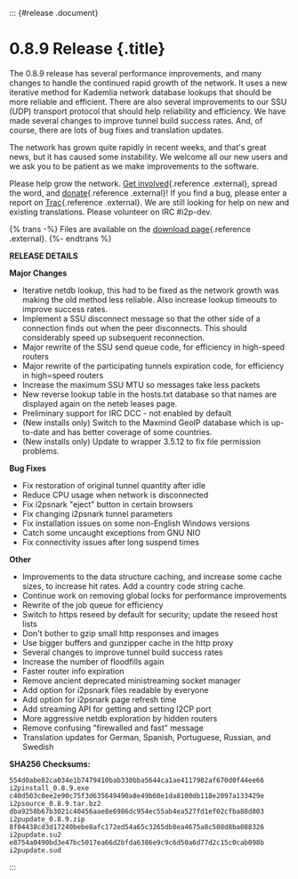 ::: {#release .document}
# 0.8.9 Release {.title}

The 0.8.9 release has several performance improvements, and many changes
to handle the continued rapid growth of the network. It uses a new
iterative method for Kademlia network database lookups that should be
more reliable and efficient. There are also several improvements to our
SSU (UDP) transport protocol that should help reliability and
efficiency. We have made several changes to improve tunnel build success
rates. And, of course, there are lots of bug fixes and translation
updates.

The network has grown quite rapidly in recent weeks, and that\'s great
news, but it has caused some instability. We welcome all our new users
and we ask you to be patient as we make improvements to the software.

Please help grow the network. [Get
involved](%7B%7Bsite_url('get-involved')%7D%7D){.reference .external},
spread the word, and
[donate](%7B%7Bsite_url('get-involved/donate')%7D%7D){.reference
.external}! If you find a bug, please enter a report on
[Trac](http://%7B%7Bi2pconv('trac.i2p2.i2p')%7D%7D/report/1){.reference
.external}. We are still looking for help on new and existing
translations. Please volunteer on IRC #i2p-dev.

{% trans -%} Files are available on the [download
page](%7B%7Bget_url('downloads_list')%7D%7D){.reference .external}. {%-
endtrans %}

**RELEASE DETAILS**

**Major Changes**

-   Iterative netdb lookup, this had to be fixed as the network growth
    was making the old method less reliable. Also increase lookup
    timeouts to improve success rates.
-   Implement a SSU disconnect message so that the other side of a
    connection finds out when the peer disconnects. This should
    considerably speed up subsequent reconnection.
-   Major rewrite of the SSU send queue code, for efficiency in
    high-speed routers
-   Major rewrite of the participating tunnels expiration code, for
    efficiency in high=speed routers
-   Increase the maximum SSU MTU so messages take less packets
-   New reverse lookup table in the hosts.txt database so that names are
    displayed again on the neteb leases page.
-   Preliminary support for IRC DCC - not enabled by default
-   (New installs only) Switch to the Maxmind GeoIP database which is
    up-to-date and has better coverage of some countries.
-   (New installs only) Update to wrapper 3.5.12 to fix file permission
    problems.

**Bug Fixes**

-   Fix restoration of original tunnel quantity after idle
-   Reduce CPU usage when network is disconnected
-   Fix i2psnark \"eject\" button in certain browsers
-   Fix changing i2psnark tunnel parameters
-   Fix installation issues on some non-English Windows versions
-   Catch some uncaught exceptions from GNU NIO
-   Fix connectivity issues after long suspend times

**Other**

-   Improvements to the data structure caching, and increase some cache
    sizes, to increase hit rates. Add a country code string cache.
-   Continue work on removing global locks for performance improvements
-   Rewrite of the job queue for efficiency
-   Switch to https reseed by default for security; update the reseed
    host lists
-   Don\'t bother to gzip small http responses and images
-   Use bigger buffers and gunzipper cache in the http proxy
-   Several changes to improve tunnel build success rates
-   Increase the number of floodfills again
-   Faster router info expiration
-   Remove ancient deprecated ministreaming socket manager
-   Add option for i2psnark files readable by everyone
-   Add option for i2psnark page refresh time
-   Add streaming API for getting and setting I2CP port
-   More aggressive netdb exploration by hidden routers
-   Remove confusing \"firewalled and fast\" message
-   Translation updates for German, Spanish, Portuguese, Russian, and
    Swedish

**SHA256 Checksums:**

``` literal-block
554d0abe82ca034e1b7479410bab330bba5644ca1ae4117982af670d0f44ee66  i2pinstall_0.8.9.exe
c40d503c0ee2e90c75f3d635649490a8e49b60e1da8100db118e2097a133429e  i2psource_0.8.9.tar.bz2
dba9258b67b3021c40456aae8e6986dc954ec55ab4ea527fd1ef02cfba88d803  i2pupdate_0.8.9.zip
8f04438cd3d17240bebe8afc172ed54a65c3265db8ea4675a8c508d8ba088326  i2pupdate.su2
e8754a0490bd3e47bc5017ea66d2bfda6386e9c9c6d50a6d77d2c15c0cab098b  i2pupdate.sud
```
:::
